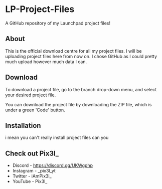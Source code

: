 # LP-Project-Files
A GitHub repository of my Launchpad project files!

## About
This is the official download centre for all my project files. I will be uploading project files here from now on. I chose GitHub as I could pretty much upload however much data I can.

## Download
To download a project file, go to the branch drop-down menu, and select your desired project file.

You can download the project file by downloading the ZIP file, which is under a green 'Code' button.

## Installation
i mean you can't really install project files can you

## Check out Pix3l_
* Discord - https://discord.gg/UKWgphp
* Instagram - _pix3l_yt
* Twitter - iAmPix3l_
* YouTube - Pix3l_